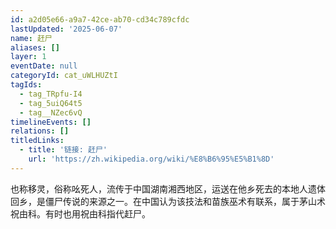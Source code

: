 ```yaml
---
id: a2d05e66-a9a7-42ce-ab70-cd34c789cfdc
lastUpdated: '2025-06-07'
name: 赶尸
aliases: []
layer: 1
eventDate: null
categoryId: cat_uWLHUZtI
tagIds:
  - tag_TRpfu-I4
  - tag_5uiQ64t5
  - tag__NZec6vQ
timelineEvents: []
relations: []
titledLinks:
  - title: '链接: 赶尸'
    url: 'https://zh.wikipedia.org/wiki/%E8%B6%95%E5%B1%8D'
---
```

也称移灵，俗称吆死人，流传于中国湖南湘西地区，运送在他乡死去的本地人遗体回乡，是僵尸传说的来源之一。在中国认为该技法和苗族巫术有联系，属于茅山术祝由科。有时也用祝由科指代赶尸。
